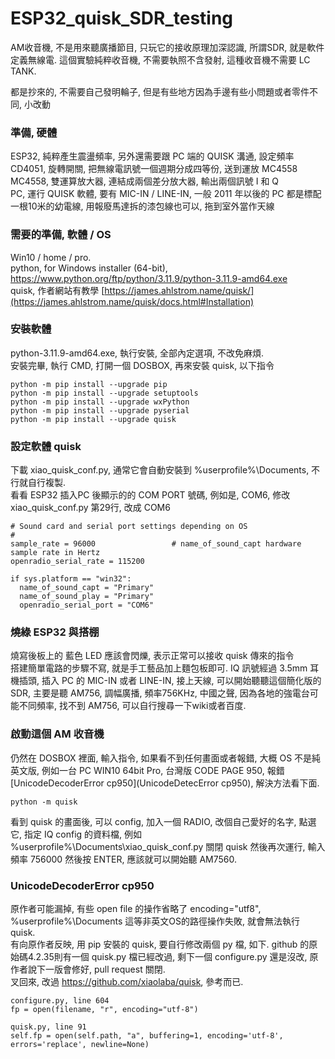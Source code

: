 # ESP32_quisk_SDR_testing
AM收音機, 不是用來聽廣播節目, 只玩它的接收原理加深認識, 所謂SDR, 就是軟件定義無線電. 這個實驗純粹收音機, 不需要執照不含發射, 這種收音機不需要 LC TANK.   

都是抄來的, 不需要自己發明輪子, 但是有些地方因為手邊有些小問題或者零件不同, 小改動  

### 準備, 硬體
ESP32, 純粹產生震盪頻率, 另外還需要跟 PC 端的 QUISK 溝通, 設定頻率  
CD4051, 旋轉開關, 把無線電訊號一個週期分成四等份, 送到運放 MC4558   
MC4558, 雙運算放大器, 連結成兩個差分放大器, 輸出兩個訊號 I 和 Q  
PC, 運行 QUISK 軟體, 要有 MIC-IN / LINE-IN, 一般 2011 年以後的 PC 都是標配  
一根10米的幼電線, 用報廢馬達拆的漆包線也可以, 拖到室外當作天線

### 需要的準備, 軟體 / OS
Win10 / home / pro.  
python, for Windows installer (64-bit), https://www.python.org/ftp/python/3.11.9/python-3.11.9-amd64.exe  
quisk, 作者網站有教學 [https://james.ahlstrom.name/quisk/](https://james.ahlstrom.name/quisk/docs.html#Installation)  

### 安裝軟體
python-3.11.9-amd64.exe, 執行安裝, 全部內定選項, 不改免麻煩.  
安裝完畢, 執行 CMD, 打開一個 DOSBOX, 再來安裝 quisk, 以下指令
```
python -m pip install --upgrade pip
python -m pip install --upgrade setuptools
python -m pip install --upgrade wxPython
python -m pip install --upgrade pyserial
python -m pip install --upgrade quisk 
```


### 設定軟體 quisk
下載 xiao_quisk_conf.py, 通常它會自動安裝到 %userprofile%\Documents, 不行就自行複製.  
看看 ESP32 插入PC 後顯示的的 COM PORT 號碼, 例如是, COM6, 修改 xiao_quisk_conf.py 第29行, 改成 COM6
```
# Sound card and serial port settings depending on OS
#
sample_rate = 96000					# name_of_sound_capt hardware sample rate in Hertz
openradio_serial_rate = 115200

if sys.platform == "win32":
  name_of_sound_capt = "Primary"
  name_of_sound_play = "Primary"
  openradio_serial_port = "COM6"
```


### 燒綠 ESP32 與搭棚
燒寫後板上的 藍色 LED 應該會閃爍, 表示正常可以接收 quisk 傳來的指令  
搭建簡單電路的步驟不寫, 就是手工藝品加上麵包板即可. IQ 訊號經過 3.5mm 耳機插頭, 插入 PC 的 MIC-IN 或者 LINE-IN, 接上天線, 可以開始聽聽這個簡化版的 SDR, 主要是聽 AM756, 調幅廣播, 頻率756KHz, 中國之聲, 因為各地的強電台可能不同頻率, 找不到 AM756, 可以自行搜尋一下wiki或者百度.  

### 啟動這個 AM 收音機
仍然在 DOSBOX 裡面, 輸入指令, 如果看不到任何畫面或者報錯, 大概 OS 不是純英文版, 例如一台 PC WIN10 64bit Pro, 台灣版 CODE PAGE 950, 報錯 [UnicodeDecoderError cp950](UnicodeDetecError cp950), 解決方法看下面.  
```
python -m quisk
```

看到 quisk 的畫面後, 可以 config, 加入一個 RADIO, 改個自己愛好的名字, 點選它, 指定 IQ config 的資料檔, 例如 %userprofile%\Documents\xiao_quisk_conf.py
關閉 quisk 然後再次運行, 輸入頻率 756000 然後按 ENTER, 應該就可以開始聽 AM7560.

### UnicodeDecoderError cp950
原作者可能漏掉, 有些 open file 的操作省略了 encoding="utf8", %userprofile%\Documents 這等非英文OS的路徑操作失敗, 就會無法執行 quisk.  
有向原作者反映, 用 pip 安裝的 quisk, 要自行修改兩個 py 檔, 如下.
github 的原始碼4.2.35則有一個 quisk.py 檔已經改過, 剩下一個 configure.py 還是沒改, 原作者說下一版會修好, pull request 關閉.  
叉回來, 改過 https://github.com/xiaolaba/quisk, 參考而已.  

```
configure.py, line 604
fp = open(filename, "r", encoding="utf-8") 

quisk.py, line 91
self.fp = open(self.path, "a", buffering=1, encoding='utf-8', errors='replace', newline=None)
```


###
